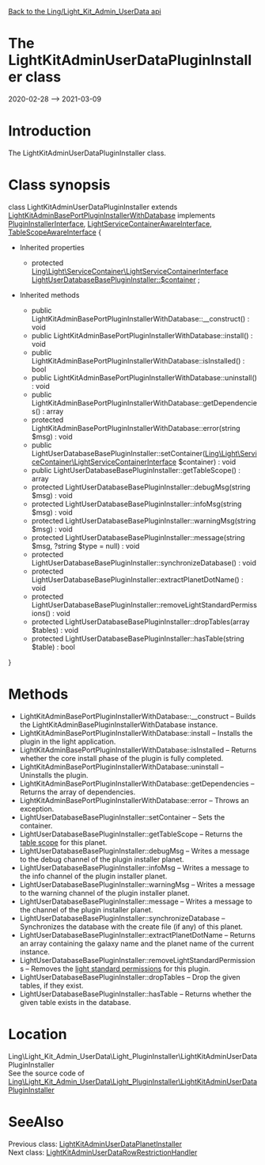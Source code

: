 [Back to the Ling/Light_Kit_Admin_UserData api](https://github.com/lingtalfi/Light_Kit_Admin_UserData/blob/master/doc/api/Ling/Light_Kit_Admin_UserData.md)



The LightKitAdminUserDataPluginInstaller class
================
2020-02-28 --> 2021-03-09






Introduction
============

The LightKitAdminUserDataPluginInstaller class.



Class synopsis
==============


class <span class="pl-k">LightKitAdminUserDataPluginInstaller</span> extends [LightKitAdminBasePortPluginInstallerWithDatabase](https://github.com/lingtalfi/Light_Kit_Admin/blob/master/doc/api/Ling/Light_Kit_Admin/Light_PluginInstaller/LightKitAdminBasePortPluginInstallerWithDatabase.md) implements [PluginInstallerInterface](https://github.com/lingtalfi/Light_PluginInstaller/blob/master/doc/api/Ling/Light_PluginInstaller/PluginInstaller/PluginInstallerInterface.md), [LightServiceContainerAwareInterface](https://github.com/lingtalfi/Light/blob/master/doc/api/Ling/Light/ServiceContainer/LightServiceContainerAwareInterface.md), [TableScopeAwareInterface](https://github.com/lingtalfi/Light_PluginInstaller/blob/master/doc/api/Ling/Light_PluginInstaller/TableScope/TableScopeAwareInterface.md) {

- Inherited properties
    - protected [Ling\Light\ServiceContainer\LightServiceContainerInterface](https://github.com/lingtalfi/Light/blob/master/doc/api/Ling/Light/ServiceContainer/LightServiceContainerInterface.md) [LightUserDatabaseBasePluginInstaller::$container](#property-container) ;

- Inherited methods
    - public LightKitAdminBasePortPluginInstallerWithDatabase::__construct() : void
    - public LightKitAdminBasePortPluginInstallerWithDatabase::install() : void
    - public LightKitAdminBasePortPluginInstallerWithDatabase::isInstalled() : bool
    - public LightKitAdminBasePortPluginInstallerWithDatabase::uninstall() : void
    - public LightKitAdminBasePortPluginInstallerWithDatabase::getDependencies() : array
    - protected LightKitAdminBasePortPluginInstallerWithDatabase::error(string $msg) : void
    - public LightUserDatabaseBasePluginInstaller::setContainer([Ling\Light\ServiceContainer\LightServiceContainerInterface](https://github.com/lingtalfi/Light/blob/master/doc/api/Ling/Light/ServiceContainer/LightServiceContainerInterface.md) $container) : void
    - public LightUserDatabaseBasePluginInstaller::getTableScope() : array
    - protected LightUserDatabaseBasePluginInstaller::debugMsg(string $msg) : void
    - protected LightUserDatabaseBasePluginInstaller::infoMsg(string $msg) : void
    - protected LightUserDatabaseBasePluginInstaller::warningMsg(string $msg) : void
    - protected LightUserDatabaseBasePluginInstaller::message(string $msg, ?string $type = null) : void
    - protected LightUserDatabaseBasePluginInstaller::synchronizeDatabase() : void
    - protected LightUserDatabaseBasePluginInstaller::extractPlanetDotName() : void
    - protected LightUserDatabaseBasePluginInstaller::removeLightStandardPermissions() : void
    - protected LightUserDatabaseBasePluginInstaller::dropTables(array $tables) : void
    - protected LightUserDatabaseBasePluginInstaller::hasTable(string $table) : bool

}






Methods
==============

- LightKitAdminBasePortPluginInstallerWithDatabase::__construct &ndash; Builds the LightKitAdminBasePluginInstallerWithDatabase instance.
- LightKitAdminBasePortPluginInstallerWithDatabase::install &ndash; Installs the plugin in the light application.
- LightKitAdminBasePortPluginInstallerWithDatabase::isInstalled &ndash; Returns whether the core install phase of the plugin is fully completed.
- LightKitAdminBasePortPluginInstallerWithDatabase::uninstall &ndash; Uninstalls the plugin.
- LightKitAdminBasePortPluginInstallerWithDatabase::getDependencies &ndash; Returns the array of dependencies.
- LightKitAdminBasePortPluginInstallerWithDatabase::error &ndash; Throws an exception.
- LightUserDatabaseBasePluginInstaller::setContainer &ndash; Sets the container.
- LightUserDatabaseBasePluginInstaller::getTableScope &ndash; Returns the [table scope](https://github.com/lingtalfi/TheBar/blob/master/discussions/table-scope.md) for this planet.
- LightUserDatabaseBasePluginInstaller::debugMsg &ndash; Writes a message to the debug channel of the plugin installer planet.
- LightUserDatabaseBasePluginInstaller::infoMsg &ndash; Writes a message to the info channel of the plugin installer planet.
- LightUserDatabaseBasePluginInstaller::warningMsg &ndash; Writes a message to the warning channel of the plugin installer planet.
- LightUserDatabaseBasePluginInstaller::message &ndash; Writes a message to the channel of the plugin installer planet.
- LightUserDatabaseBasePluginInstaller::synchronizeDatabase &ndash; Synchronizes the database with the create file (if any) of this planet.
- LightUserDatabaseBasePluginInstaller::extractPlanetDotName &ndash; Returns an array containing the galaxy name and the planet name of the current instance.
- LightUserDatabaseBasePluginInstaller::removeLightStandardPermissions &ndash; Removes the [light standard permissions](https://github.com/lingtalfi/TheBar/blob/master/discussions/light-standard-permissions.md) for this plugin.
- LightUserDatabaseBasePluginInstaller::dropTables &ndash; Drop the given tables, if they exist.
- LightUserDatabaseBasePluginInstaller::hasTable &ndash; Returns whether the given table exists in the database.





Location
=============
Ling\Light_Kit_Admin_UserData\Light_PluginInstaller\LightKitAdminUserDataPluginInstaller<br>
See the source code of [Ling\Light_Kit_Admin_UserData\Light_PluginInstaller\LightKitAdminUserDataPluginInstaller](https://github.com/lingtalfi/Light_Kit_Admin_UserData/blob/master/Light_PluginInstaller/LightKitAdminUserDataPluginInstaller.php)



SeeAlso
==============
Previous class: [LightKitAdminUserDataPlanetInstaller](https://github.com/lingtalfi/Light_Kit_Admin_UserData/blob/master/doc/api/Ling/Light_Kit_Admin_UserData/Light_PlanetInstaller/LightKitAdminUserDataPlanetInstaller.md)<br>Next class: [LightKitAdminUserDataRowRestrictionHandler](https://github.com/lingtalfi/Light_Kit_Admin_UserData/blob/master/doc/api/Ling/Light_Kit_Admin_UserData/Light_UserRowRestriction/LightKitAdminUserDataRowRestrictionHandler.md)<br>
